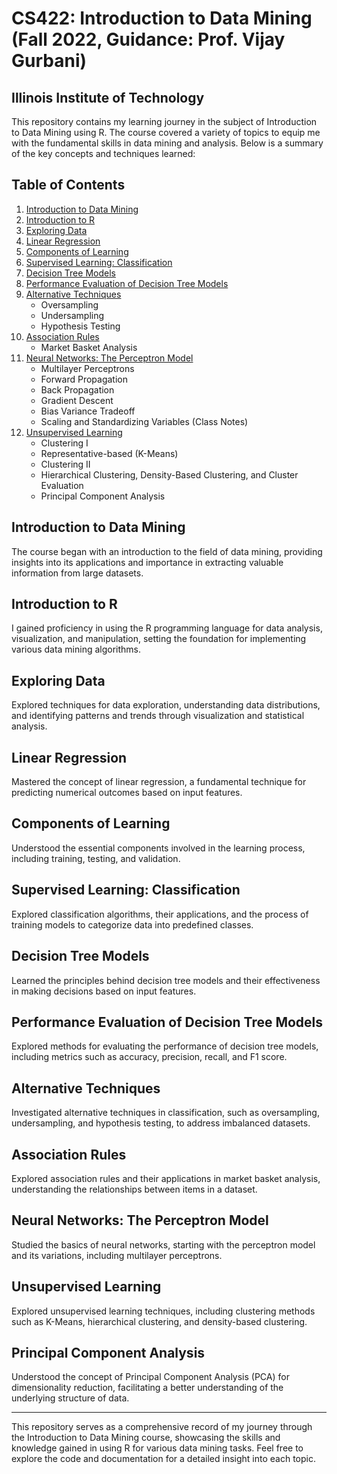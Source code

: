 # CS422: Introduction to Data Mining (Fall 2022, Guidance: Prof. Vijay Gurbani)
## Illinois Institute of Technology

This repository contains my learning journey in the subject of Introduction to Data Mining using R. The course covered a variety of topics to equip me with the fundamental skills in data mining and analysis. Below is a summary of the key concepts and techniques learned:

## Table of Contents

1. [Introduction to Data Mining](#introduction-to-data-mining)
2. [Introduction to R](#introduction-to-r)
3. [Exploring Data](#exploring-data)
4. [Linear Regression](#linear-regression)
5. [Components of Learning](#components-of-learning)
6. [Supervised Learning: Classification](#supervised-learning-classification)
7. [Decision Tree Models](#decision-tree-models)
8. [Performance Evaluation of Decision Tree Models](#performance-evaluation-of-decision-tree-models)
9. [Alternative Techniques](#alternative-techniques)
    - Oversampling
    - Undersampling
    - Hypothesis Testing
10. [Association Rules](#association-rules)
    - Market Basket Analysis
11. [Neural Networks: The Perceptron Model](#neural-networks-the-perceptron-model)
    - Multilayer Perceptrons
    - Forward Propagation
    - Back Propagation
    - Gradient Descent
    - Bias Variance Tradeoff
    - Scaling and Standardizing Variables (Class Notes)
12. [Unsupervised Learning](#unsupervised-learning)
    - Clustering I
    - Representative-based (K-Means)
    - Clustering II
    - Hierarchical Clustering, Density-Based Clustering, and Cluster Evaluation
    - Principal Component Analysis

## Introduction to Data Mining

The course began with an introduction to the field of data mining, providing insights into its applications and importance in extracting valuable information from large datasets.

## Introduction to R

I gained proficiency in using the R programming language for data analysis, visualization, and manipulation, setting the foundation for implementing various data mining algorithms.

## Exploring Data

Explored techniques for data exploration, understanding data distributions, and identifying patterns and trends through visualization and statistical analysis.

## Linear Regression

Mastered the concept of linear regression, a fundamental technique for predicting numerical outcomes based on input features.

## Components of Learning

Understood the essential components involved in the learning process, including training, testing, and validation.

## Supervised Learning: Classification

Explored classification algorithms, their applications, and the process of training models to categorize data into predefined classes.

## Decision Tree Models

Learned the principles behind decision tree models and their effectiveness in making decisions based on input features.

## Performance Evaluation of Decision Tree Models

Explored methods for evaluating the performance of decision tree models, including metrics such as accuracy, precision, recall, and F1 score.

## Alternative Techniques

Investigated alternative techniques in classification, such as oversampling, undersampling, and hypothesis testing, to address imbalanced datasets.

## Association Rules

Explored association rules and their applications in market basket analysis, understanding the relationships between items in a dataset.

## Neural Networks: The Perceptron Model

Studied the basics of neural networks, starting with the perceptron model and its variations, including multilayer perceptrons.

## Unsupervised Learning

Explored unsupervised learning techniques, including clustering methods such as K-Means, hierarchical clustering, and density-based clustering.

## Principal Component Analysis

Understood the concept of Principal Component Analysis (PCA) for dimensionality reduction, facilitating a better understanding of the underlying structure of data.

---

This repository serves as a comprehensive record of my journey through the Introduction to Data Mining course, showcasing the skills and knowledge gained in using R for various data mining tasks. Feel free to explore the code and documentation for a detailed insight into each topic.
